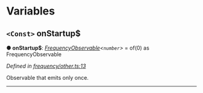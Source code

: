 

# Variables

<a id="onstartup_"></a>

## `<Const>` onStartup$

**● onStartup$**: *[FrequencyObservable](../interfaces/_types_.frequencyobservable.md)<`number`>* =  of(0) as FrequencyObservable<number>

*Defined in [frequency/other.ts:13](https://github.com/paritytech/js-libs/blob/70247e1/packages/light.js/src/frequency/other.ts#L13)*

Observable that emits only once.

___

